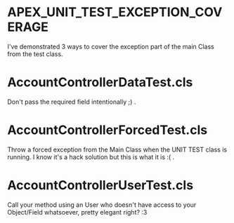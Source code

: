 # APEX_UNIT_TEST_EXCEPTION_COVERAGE
I've demonstrated 3 ways to cover the exception part of the main Class from the test class.

# AccountControllerDataTest.cls
Don't pass the required field intentionally ;) .

# AccountControllerForcedTest.cls
Throw a forced exception from the Main Class when the UNIT TEST class is running. I know it's a hack solution but this is what it is :( . 

# AccountControllerUserTest.cls
Call your method using an User who doesn't have access to your Object/Field whatsoever, pretty elegant right? :3 
